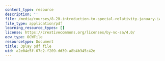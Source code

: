```yaml
---
content_type: resource
description: ''
file: /media/courses/8-20-introduction-to-special-relativity-january-iap-2021/a2e04e5f67c2f209dd39a8b4b345c42e_QP-xHC_naJ4.pdf
file_type: application/pdf
learning_resource_types: []
license: https://creativecommons.org/licenses/by-nc-sa/4.0/
ocw_type: OCWFile
resourcetype: Document
title: 3play pdf file
uid: a2e04e5f-67c2-f209-dd39-a8b4b345c42e
---
```


